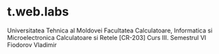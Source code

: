 # t.web.labs
Universitatea Tehnica al Moldovei
Facultatea Calculatoare, Informatica si Microelectronica
Calculatoare si Retele [CR-203]
Curs III. Semestrul VI
Fiodorov Vladimir